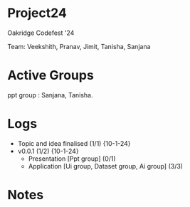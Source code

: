 # Project24

Oakridge Codefest '24

Team: Veekshith, Pranav, Jimit, Tanisha, Sanjana

# Active Groups
ppt group    : Sanjana,
               Tanisha.

# Logs
- Topic and idea finalised (1/1) {10-1-24} 
- v0.0.1 (1/2) {10-1-24}
    - Presentation [Ppt group] (0/1)
    - Application [Ui group, Dataset group, Ai group] (3/3)

# Notes

